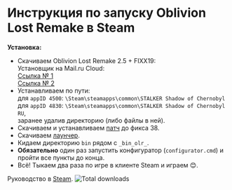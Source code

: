Инструкция по запуску Oblivion Lost Remake в Steam
==================================================

**Установка:**
- Скачиваем Oblivion Lost Remake 2.5 + FIXX19:  
Установщик на Mail.ru Cloud:  
[Ссылка № 1](http://ap-pro.ru/go?https://cloud.mail.ru/public/7cHz/FaFom2F9D)  
[Ссылка № 2](http://ap-pro.ru/go?https://cloud.mail.ru/public/A3Tf/oUeXZCNL5)
- Устанавливаем по пути:  
для `appID 4500`: `\Steam\steamapps\common\STALKER Shadow of Chernobyl`  
для `appID 4830`: `\Steam\steamapps\common\STALKER Shadow of Chernobyl RU`,  
заранее удалив директорию (либо файлы в ней).  
- Скачиваем и устанавливаем [патч](https://cloud.mail.ru/public/GrVF/fNay4UMQP/) до фикса 38.
- Скачиваем [лаунчер](https://github.com/iiiypuk/olr_steam/releases/latest).
- Кидаем директорию `bin` рядом с `_bin_olr_`.
- **Обязательно** один раз запустить конфигуратор (`configurator.cmd`) и пройти все пункты до конца.
- Всё! Тыкаем два раза по игре в клиенте Steam и играем :blush:.

Руководство в [Steam](http://steamcommunity.com/sharedfiles/filedetails/?id=805250798).
![Total downloads](https://img.shields.io/github/downloads/iiiypuk/olr_steam/total.svg?style=for-the-badge)
